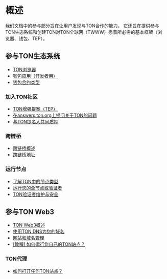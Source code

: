 # 概述

我们文档中的参与部分旨在让用户发现与TON合作的能力。
它还旨在提供参与TON生态系统和创建TON对TON全球网（TWWW）愿景所必需的基本框架（浏览器、钱包、TEP）。

## 参与TON生态系统

* [TON浏览器](/participate/explorers)
* [钱包应用（开发者用）](/participate/wallets/apps)
* [钱包合约类型](/participate/wallets/contracts)

### 加入TON社区

* [TON增强提案（TEP）](https://github.com/ton-blockchain/TEPs)
* [在answers.ton.org上提问关于TON的问题](https://answers.ton.org/)
* [与TON提名人共同质押](/participate/network-maintenance/nominators)

### 跨链桥

* [跨链桥概述](/participate/crosschain/overview)
* [跨链桥地址](/participate/crosschain/bridge-addresses)

### 运行节点

* [了解TON中的节点类型](/participate/nodes/node-types)
* [运行您的全节点或验证者](/participate/run-nodes/full-node)
* [TON验证者维护与安全](/participate/nodes/node-maintenance-and-security)

## 参与TON Web3

* [TON Web3概述](/participate/web3/overview)
* [使用TON DNS为您的域名](/participate/web3/dns)
* [网站和域名管理](/participate/web3/site-management)
* [\[教程\] 如何运行您自己的TON站点？](/develop/dapps/tutorials/how-to-run-ton-site)

### TON代理

* [如何打开任何TON站点？](/participate/web3/how-to-open-any-ton-site)
